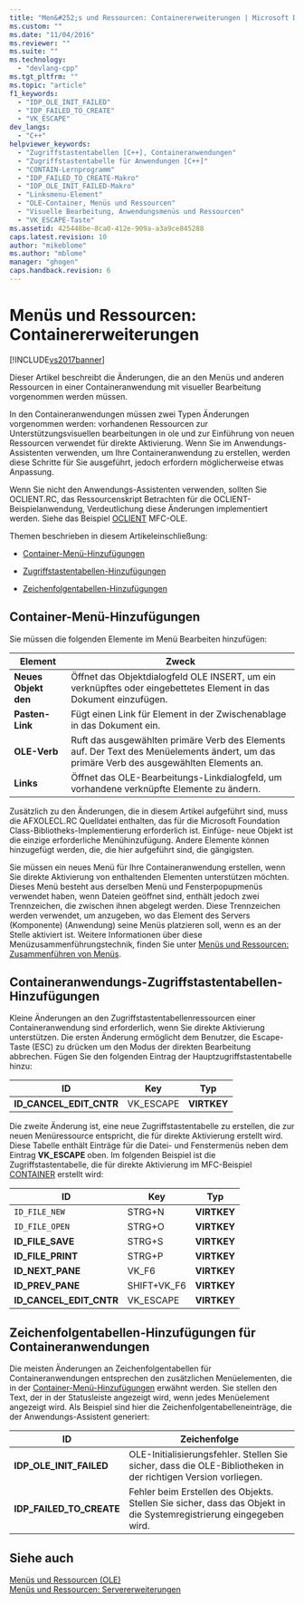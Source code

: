 ```yaml
---
title: "Men&#252;s und Ressourcen: Containererweiterungen | Microsoft Docs"
ms.custom: ""
ms.date: "11/04/2016"
ms.reviewer: ""
ms.suite: ""
ms.technology: 
  - "devlang-cpp"
ms.tgt_pltfrm: ""
ms.topic: "article"
f1_keywords: 
  - "IDP_OLE_INIT_FAILED"
  - "IDP_FAILED_TO_CREATE"
  - "VK_ESCAPE"
dev_langs: 
  - "C++"
helpviewer_keywords: 
  - "Zugriffstastentabellen [C++], Containeranwendungen"
  - "Zugriffstastentabelle für Anwendungen [C++]"
  - "CONTAIN-Lernprogramm"
  - "IDP_FAILED_TO_CREATE-Makro"
  - "IDP_OLE_INIT_FAILED-Makro"
  - "Linksmenu-Element"
  - "OLE-Container, Menüs und Ressourcen"
  - "Visuelle Bearbeitung, Anwendungsmenüs und Ressourcen"
  - "VK_ESCAPE-Taste"
ms.assetid: 425448be-8ca0-412e-909a-a3a9ce845288
caps.latest.revision: 10
author: "mikeblome"
ms.author: "mblome"
manager: "ghogen"
caps.handback.revision: 6
---
```

# Men&#252;s und Ressourcen: Containererweiterungen
[!INCLUDE[vs2017banner](../assembler/inline/includes/vs2017banner.md)]

Dieser Artikel beschreibt die Änderungen, die an den Menüs und anderen Ressourcen in einer Containeranwendung mit visueller Bearbeitung vorgenommen werden müssen.  
  
 In den Containeranwendungen müssen zwei Typen Änderungen vorgenommen werden: vorhandenen Ressourcen zur Unterstützungsvisuellen bearbeitungen in ole und zur Einführung von neuen Ressourcen verwendet für direkte Aktivierung.  Wenn Sie im Anwendungs\-Assistenten verwenden, um Ihre Containeranwendung zu erstellen, werden diese Schritte für Sie ausgeführt, jedoch erfordern möglicherweise etwas Anpassung.  
  
 Wenn Sie nicht den Anwendungs\-Assistenten verwenden, sollten Sie OCLIENT.RC, das Ressourcenskript Betrachten für die OCLIENT\-Beispielanwendung, Verdeutlichung diese Änderungen implementiert werden.  Siehe das Beispiel [OCLIENT](../top/visual-cpp-samples.md) MFC\-OLE.  
  
 Themen beschrieben in diesem Artikeleinschließung:  
  
-   [Container\-Menü\-Hinzufügungen](#_core_container_menu_additions)  
  
-   [Zugriffstastentabellen\-Hinzufügungen](#_core_container_application_accelerator_table_additions)  
  
-   [Zeichenfolgentabellen\-Hinzufügungen](#_core_string_table_additions_for_container_applications)  
  
##  <a name="_core_container_menu_additions"></a> Container\-Menü\-Hinzufügungen  
 Sie müssen die folgenden Elemente im Menü Bearbeiten hinzufügen:  
  
|Element|Zweck|  
|-------------|-----------|  
|**Neues Objekt den**|Öffnet das Objektdialogfeld OLE INSERT, um ein verknüpftes oder eingebettetes Element in das Dokument einzufügen.|  
|**Pasten\-Link**|Fügt einen Link für Element in der Zwischenablage in das Dokument ein.|  
|**OLE\-Verb**|Ruft das ausgewählten primäre Verb des Elements auf.  Der Text des Menüelements ändert, um das primäre Verb des ausgewählten Elements an.|  
|**Links**|Öffnet das OLE\-Bearbeitungs\-Linkdialogfeld, um vorhandene verknüpfte Elemente zu ändern.|  
  
 Zusätzlich zu den Änderungen, die in diesem Artikel aufgeführt sind, muss die AFXOLECL.RC Quelldatei enthalten, das für die Microsoft Foundation Class\-Bibliotheks\-Implementierung erforderlich ist.  Einfüge\- neue Objekt ist die einzige erforderliche Menühinzufügung.  Andere Elemente können hinzugefügt werden, die, die hier aufgeführt sind, die gängigsten.  
  
 Sie müssen ein neues Menü für Ihre Containeranwendung erstellen, wenn Sie direkte Aktivierung von enthaltenden Elementen unterstützen möchten.  Dieses Menü besteht aus derselben Menü und Fensterpopupmenüs verwendet haben, wenn Dateien geöffnet sind, enthält jedoch zwei Trennzeichen, die zwischen ihnen abgelegt werden.  Diese Trennzeichen werden verwendet, um anzugeben, wo das Element des Servers \(Komponente\) \(Anwendung\) seine Menüs platzieren soll, wenn es an der Stelle aktiviert ist.  Weitere Informationen über diese Menüzusammenführungstechnik, finden Sie unter [Menüs und Ressourcen: Zusammenführen von Menüs](../mfc/menus-and-resources-menu-merging.md).  
  
##  <a name="_core_container_application_accelerator_table_additions"></a> Containeranwendungs\-Zugriffstastentabellen\-Hinzufügungen  
 Kleine Änderungen an den Zugriffstastentabellenressourcen einer Containeranwendung sind erforderlich, wenn Sie direkte Aktivierung unterstützen.  Die ersten Änderung ermöglicht dem Benutzer, die Escape\-Taste \(ESC\) zu drücken um den Modus der direkten Bearbeitung abbrechen.  Fügen Sie den folgenden Eintrag der Hauptzugriffstastentabelle hinzu:  
  
|ID|Key|Typ|  
|--------|---------|---------|  
|**ID\_CANCEL\_EDIT\_CNTR**|VK\_ESCAPE|**VIRTKEY**|  
  
 Die zweite Änderung ist, eine neue Zugriffstastentabelle zu erstellen, die zur neuen Menüressource entspricht, die für direkte Aktivierung erstellt wird.  Diese Tabelle enthält Einträge für die Datei\- und Fenstermenüs neben dem Eintrag **VK\_ESCAPE** oben.  Im folgenden Beispiel ist die Zugriffstastentabelle, die für direkte Aktivierung im MFC\-Beispiel [CONTAINER](../top/visual-cpp-samples.md) erstellt wird:  
  
|ID|Key|Typ|  
|--------|---------|---------|  
|`ID_FILE_NEW`|STRG\+N|**VIRTKEY**|  
|`ID_FILE_OPEN`|STRG\+O|**VIRTKEY**|  
|**ID\_FILE\_SAVE**|STRG\+S|**VIRTKEY**|  
|**ID\_FILE\_PRINT**|STRG\+P|**VIRTKEY**|  
|**ID\_NEXT\_PANE**|VK\_F6|**VIRTKEY**|  
|**ID\_PREV\_PANE**|SHIFT\+VK\_F6|**VIRTKEY**|  
|**ID\_CANCEL\_EDIT\_CNTR**|VK\_ESCAPE|**VIRTKEY**|  
  
##  <a name="_core_string_table_additions_for_container_applications"></a> Zeichenfolgentabellen\-Hinzufügungen für Containeranwendungen  
 Die meisten Änderungen an Zeichenfolgentabellen für Containeranwendungen entsprechen den zusätzlichen Menüelementen, die in der [Container\-Menü\-Hinzufügungen](#_core_container_menu_additions) erwähnt werden.  Sie stellen den Text, der in der Statusleiste angezeigt wird, wenn jedes Menüelement angezeigt wird.  Als Beispiel sind hier die Zeichenfolgentabelleneinträge, die der Anwendungs\-Assistent generiert:  
  
|ID|Zeichenfolge|  
|--------|------------------|  
|**IDP\_OLE\_INIT\_FAILED**|OLE\-Initialisierungsfehler.  Stellen Sie sicher, dass die OLE\-Bibliotheken in der richtigen Version vorliegen.|  
|**IDP\_FAILED\_TO\_CREATE**|Fehler beim Erstellen des Objekts.  Stellen Sie sicher, dass das Objekt in die Systemregistrierung eingegeben wird.|  
  
## Siehe auch  
 [Menüs und Ressourcen \(OLE\)](../mfc/menus-and-resources-ole.md)   
 [Menüs und Ressourcen: Servererweiterungen](../mfc/menus-and-resources-server-additions.md)